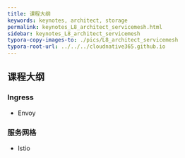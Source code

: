 ```yaml
---
title: 课程大纲
keywords: keynotes, architect, storage
permalink: keynotes_L8_architect_servicemesh.html
sidebar: keynotes_L8_architect_servicemesh
typora-copy-images-to: ./pics/L8_architect_servicemesh
typora-root-url: ../../../cloudnative365.github.io
---
```


## 课程大纲

### Ingress

+ Envoy

### 服务网格

+ Istio
